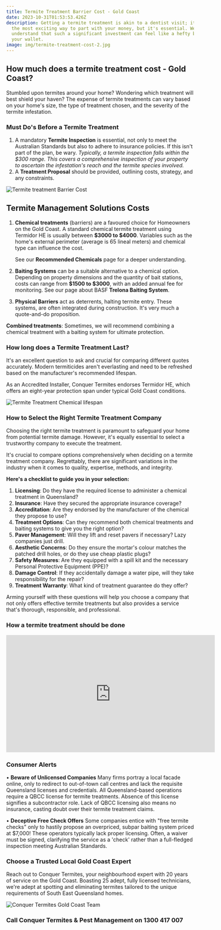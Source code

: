 ```yaml
---
title: Termite Treatment Barrier Cost - Gold Coast
date: 2023-10-31T01:53:53.426Z
description: Getting a termite treatment is akin to a dentist visit; it's not
  the most exciting way to part with your money, but it's essential. We
  understand that such a significant investment can feel like a hefty blow to
  your wallet.
image: img/termite-treatment-cost-2.jpg
---
```

## How much does a termite treatment cost - Gold Coast?

Stumbled upon termites around your home? Wondering which treatment will best shield your haven?
The expense of termite treatments can vary based on your home's size, the type of treatment chosen, and the severity of the termite infestation.

### Must Do's Before a Termite Treatment

1. A mandatory **Termite Inspection** is essential, not only to meet the Australian Standards but also to adhere to insurance policies. If this isn't part of the plan, be wary.
   *Typically, a termite inspection falls within the $300 range. This covers a comprehensive inspection of your property to ascertain the infestation's reach and the termite species involved.*
2. A **Treatment Proposal** should be provided, outlining costs, strategy, and any constraints. 

![Termite treatment Barrier Cost](img/termite-treatment-cost.jpg)

## Termite Management Solutions Costs

1. **Chemical treatments** (barriers) are a favoured choice for Homeowners on the Gold Coast. A standard chemical termite treatment using Termidor HE is usually between **$3000 to $4000**. Variables such as the home's external perimeter (average is 65 lineal meters) and chemical type can influence the cost. 

   See our **Recommended Chemicals** page for a deeper understanding.
2. **Baiting Systems** can be a suitable alternative to a chemical option. Depending on property dimensions and the quantity of bait stations, costs can range from **$1500 to $3000**, with an added annual fee for monitoring. See our page about BASF **Trelona Baiting System**.
3. **Physical Barriers** act as deterrents, halting termite entry. These systems, are often integrated during construction. It's very much a quote-and-do proposition. 

**Combined treatments**: Sometimes, we will recommend combining a chemical treatment with a baiting system for ultimate protection.

### How long does a Termite Treatment Last?

It's an excellent question to ask and crucial for comparing different quotes accurately. Modern termiticides aren't everlasting and need to be refreshed based on the manufacturer's recommended lifespan.

As an Accredited Installer, Conquer Termites endorses Termidor HE, which offers an eight-year protection span under typical Gold Coast conditions.

![Termite Treatment Chemical lifespan ](img/chemical-recommeded-life-chart.jpg)

### How to Select the Right Termite Treatment Company

Choosing the right termite treatment is paramount to safeguard your home from potential termite damage. However, it's equally essential to select a trustworthy company to execute the treatment.

It's crucial to compare options comprehensively when deciding on a termite treatment company. Regrettably, there are significant variations in the industry when it comes to quality, expertise, methods, and integrity.

**Here's a checklist to guide you in your selection:**

1. **Licensing**: Do they have the required license to administer a chemical treatment in Queensland?
2. **Insurance**: Have they secured the appropriate insurance coverage?
3. **Accreditation**: Are they endorsed by the manufacturer of the chemical they propose to use?
4. **Treatment Options**: Can they recommend both chemical treatments and baiting systems to give you the right option?
5. **Paver Management**: Will they lift and reset pavers if necessary? Lazy companies just drill.
6. **Aesthetic Concerns**: Do they ensure the mortar's colour matches the patched drill holes, or do they use cheap plastic plugs?
7. **Safety Measures**: Are they equipped with a spill kit and the necessary Personal Protective Equipment (PPE)?
8. **Damage Control**: If they accidentally damage a water pipe, will they take responsibility for the repair?
9. **Treatment Warranty**: What kind of treatment guarantee do they offer?

Arming yourself with these questions will help you choose a company that not only offers effective termite treatments but also provides a service that's thorough, responsible, and professional.

### How a termite treatment should be done

<iframe width="560" height="315" src="https://www.youtube.com/embed/jX0IASCNbSA?si=wChTViGOM20O9Amt" title="YouTube video player" frameborder="0" allow="accelerometer; autoplay; clipboard-write; encrypted-media; gyroscope; picture-in-picture; web-share" allowfullscreen></iframe>

### Consumer Alerts

•	**Beware of Unlicensed Companies**
Many firms portray a local facade online, only to redirect to out-of-town call centres and lack the requisite Queensland licenses and credentials. All Queensland-based operations require a QBCC license for termite treatments. 
Absence of this license signifies a subcontractor role. Lack of QBCC licensing also means no insurance, casting doubt over their termite treatment claims.

•	**Deceptive Free Check Offers**
Some companies entice with "free termite checks" only to hastily propose an overpriced, subpar baiting system priced at $7,000! These operators typically lack proper licensing.
Often, a waiver must be signed, clarifying the service as a 'check' rather than a full-fledged inspection meeting Australian Standards.

### Choose a Trusted Local Gold Coast Expert

Reach out to Conquer Termites, your neighbourhood expert with 20 years of service on the Gold Coast. Boasting 25 adept, fully licensed technicians, we're adept at spotting and eliminating termites tailored to the unique requirements of South East Queensland homes.

![Conquer Termites Gold Coast Team](img/the-gold-coast-team.jpg)

### Call Conquer Termites & Pest Management on 1300 417 007